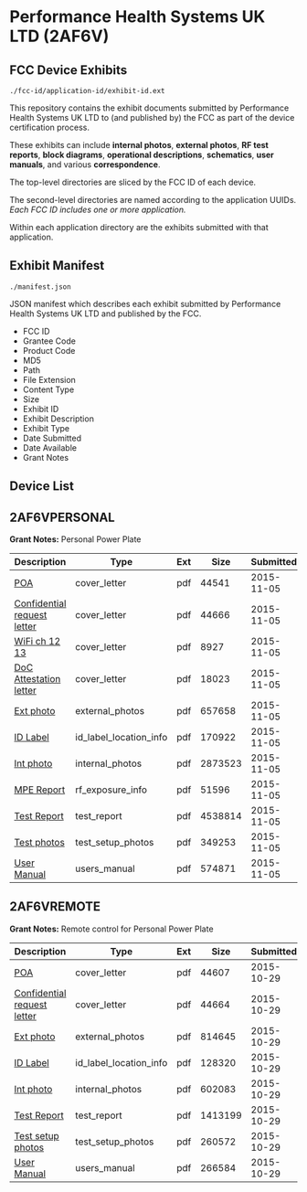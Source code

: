 # Performance Health Systems UK LTD (2AF6V)
## FCC Device Exhibits

```
./fcc-id/application-id/exhibit-id.ext
```

This repository contains the exhibit documents submitted by Performance Health Systems UK LTD to (and published by) the FCC as part of the device certification process.

These exhibits can include **internal photos**, **external photos**, **RF test reports**, **block diagrams**, **operational descriptions**, **schematics**, **user manuals**, and various **correspondence**.

The top-level directories are sliced by the FCC ID of each device.

The second-level directories are named according to the application UUIDs. *Each FCC ID includes one or more application.*

Within each application directory are the exhibits submitted with that application. 

## Exhibit Manifest

```
./manifest.json
```

JSON manifest which describes each exhibit submitted by Performance Health Systems UK LTD and published by the FCC.

- FCC ID
- Grantee Code
- Product Code
- MD5
- Path
- File Extension
- Content Type
- Size
- Exhibit ID
- Exhibit Description
- Exhibit Type
- Date Submitted
- Date Available
- Grant Notes

## Device List
## 2AF6VPERSONAL
**Grant Notes:** Personal Power Plate

| Description | Type | Ext | Size | Submitted | Available |
| ----------- | ---- | --- | ---- | --------- | --------- |
| [POA](2AF6VPERSONAL/68c8fc8862623c963bc3153c7634d55c/2804731.pdf) | cover_letter | pdf | 44541 | 2015-11-05 | 2015-11-06 |
| [Confidential request letter](2AF6VPERSONAL/68c8fc8862623c963bc3153c7634d55c/2804732.pdf) | cover_letter | pdf | 44666 | 2015-11-05 | 2015-11-06 |
| [WiFi ch 12 13](2AF6VPERSONAL/68c8fc8862623c963bc3153c7634d55c/2804733.pdf) | cover_letter | pdf | 8927 | 2015-11-05 | 2015-11-06 |
| [DoC Attestation letter](2AF6VPERSONAL/68c8fc8862623c963bc3153c7634d55c/2804734.pdf) | cover_letter | pdf | 18023 | 2015-11-05 | 2015-11-06 |
| [Ext photo](2AF6VPERSONAL/68c8fc8862623c963bc3153c7634d55c/2804738.pdf) | external_photos | pdf | 657658 | 2015-11-05 | 2015-11-06 |
| [ID Label](2AF6VPERSONAL/68c8fc8862623c963bc3153c7634d55c/2804740.pdf) | id_label_location_info | pdf | 170922 | 2015-11-05 | 2015-11-06 |
| [Int photo](2AF6VPERSONAL/68c8fc8862623c963bc3153c7634d55c/2804739.pdf) | internal_photos | pdf | 2873523 | 2015-11-05 | 2015-11-06 |
| [MPE Report](2AF6VPERSONAL/68c8fc8862623c963bc3153c7634d55c/2804735.pdf) | rf_exposure_info | pdf | 51596 | 2015-11-05 | 2015-11-06 |
| [Test Report](2AF6VPERSONAL/68c8fc8862623c963bc3153c7634d55c/2804736.pdf) | test_report | pdf | 4538814 | 2015-11-05 | 2015-11-06 |
| [Test photos](2AF6VPERSONAL/68c8fc8862623c963bc3153c7634d55c/2804737.pdf) | test_setup_photos | pdf | 349253 | 2015-11-05 | 2015-11-06 |
| [User Manual](2AF6VPERSONAL/68c8fc8862623c963bc3153c7634d55c/2804741.pdf) | users_manual | pdf | 574871 | 2015-11-05 | 2015-11-06 |
## 2AF6VREMOTE
**Grant Notes:** Remote control for Personal Power Plate

| Description | Type | Ext | Size | Submitted | Available |
| ----------- | ---- | --- | ---- | --------- | --------- |
| [POA](2AF6VREMOTE/00a45be0162b62f6c4b52ab479c375e6/2798136.pdf) | cover_letter | pdf | 44607 | 2015-10-29 | 2015-10-30 |
| [Confidential request letter](2AF6VREMOTE/00a45be0162b62f6c4b52ab479c375e6/2798137.pdf) | cover_letter | pdf | 44664 | 2015-10-29 | 2015-10-30 |
| [Ext photo](2AF6VREMOTE/00a45be0162b62f6c4b52ab479c375e6/2798140.pdf) | external_photos | pdf | 814645 | 2015-10-29 | 2015-10-30 |
| [ID Label](2AF6VREMOTE/00a45be0162b62f6c4b52ab479c375e6/2798142.pdf) | id_label_location_info | pdf | 128320 | 2015-10-29 | 2015-10-30 |
| [Int photo](2AF6VREMOTE/00a45be0162b62f6c4b52ab479c375e6/2798141.pdf) | internal_photos | pdf | 602083 | 2015-10-29 | 2015-10-30 |
| [Test Report](2AF6VREMOTE/00a45be0162b62f6c4b52ab479c375e6/2798138.pdf) | test_report | pdf | 1413199 | 2015-10-29 | 2015-10-30 |
| [Test setup photos](2AF6VREMOTE/00a45be0162b62f6c4b52ab479c375e6/2798139.pdf) | test_setup_photos | pdf | 260572 | 2015-10-29 | 2015-10-30 |
| [User Manual](2AF6VREMOTE/00a45be0162b62f6c4b52ab479c375e6/2798143.pdf) | users_manual | pdf | 266584 | 2015-10-29 | 2015-10-30 |
